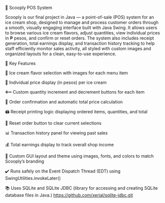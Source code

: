 🍦 Scooply POS System


Scooply is our final project in Java — a point-of-sale (POS) system for an ice cream shop, designed to manage and process customer orders through a smooth, visually engaging interface built with Java Swing. It allows users to browse various ice cream flavors, adjust quantities, view individual prices in ₱ pesos, and confirm or reset orders. The system also includes receipt generation, total earnings display, and transaction history tracking to help staff efficiently monitor sales activity, all styled with custom images and organized layouts for a clean, easy-to-use experience.


📌 Key Features

🍦 Ice cream flavor selection with images for each menu item

💸 Individual price display (in pesos) per ice cream

➕➖ Custom quantity increment and decrement buttons for each item

🧾 Order confirmation and automatic total price calculation

🖨️ Receipt printing logic displaying ordered items, quantities, and total

📑 Reset order button to clear current selections

📊 Transaction history panel for viewing past sales

💰 Total earnings display to track overall shop income

🎨 Custom GUI layout and theme using images, fonts, and colors to match Scooply’s branding

✔️ Runs safely on the Event Dispatch Thread (EDT) using SwingUtilities.invokeLater()

📚 Uses SQLite and SQLite JDBC (library for accessing and creating SQLite database files in Java.) https://github.com/xerial/sqlite-jdbc.git
